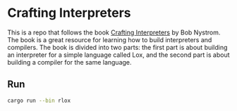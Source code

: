 # Crafting Interpreters

This is a repo that follows the book [Crafting Interpreters](https://craftinginterpreters.com/) by Bob Nystrom. The book is a great resource for learning how to build interpreters and compilers. The book is divided into two parts: the first part is about building an interpreter for a simple language called Lox, and the second part is about building a compiler for the same language.

## Run

```bash
cargo run --bin rlox
```
